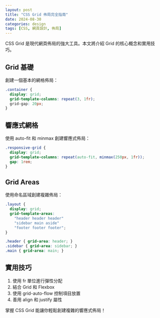 ```yaml
---
layout: post
title: "CSS Grid 佈局完全指南"
date: 2024-08-30
categories: design
tags: [CSS, 網頁設計, 佈局]
---
```


CSS Grid 是現代網頁佈局的強大工具。本文將介紹 Grid 的核心概念和實用技巧。

## Grid 基礎

創建一個基本的網格佈局：

```css
.container {
  display: grid;
  grid-template-columns: repeat(3, 1fr);
  grid-gap: 20px;
}
```

## 響應式網格

使用 auto-fit 和 minmax 創建響應式佈局：

```css
.responsive-grid {
  display: grid;
  grid-template-columns: repeat(auto-fit, minmax(250px, 1fr));
  gap: 1rem;
}
```

## Grid Areas

使用命名區域創建複雜佈局：

```css
.layout {
  display: grid;
  grid-template-areas:
    "header header header"
    "sidebar main aside"
    "footer footer footer";
}

.header { grid-area: header; }
.sidebar { grid-area: sidebar; }
.main { grid-area: main; }
```

## 實用技巧

1. 使用 fr 單位進行彈性分配
2. 結合 Grid 和 Flexbox
3. 使用 grid-auto-flow 控制項目放置
4. 善用 align 和 justify 屬性

掌握 CSS Grid 能讓你輕鬆創建複雜的響應式佈局！